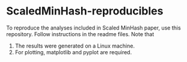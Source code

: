 # ScaledMinHash-reproducibles

To reproduce the analyses included in Scaled MinHash paper, use this repository. Follow instructions in the readme files. Note that 

1. The results were generated on a Linux machine.
1. For plotting, matplotlib and pyplot are required.
